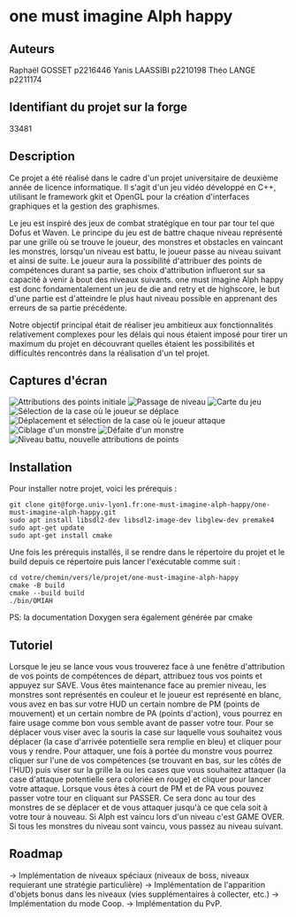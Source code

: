 # one must imagine Alph happy


## Auteurs
Raphaël GOSSET p2216446
Yanis LAASSIBI p2210198
Théo LANGE p2211174

## Identifiant du projet sur la forge
33481


## Description
Ce projet a été réalisé dans le cadre d'un projet universitaire de deuxième année de licence informatique. Il s'agit d'un jeu vidéo développé en C++, utilisant le framework gkit et OpenGL pour la création d'interfaces graphiques et la gestion des graphismes.

Le jeu est inspiré des jeux de combat stratégique en tour par tour tel que Dofus et Waven.
Le principe du jeu est de battre chaque niveau représenté par une grille où se trouve le joueur, des monstres et obstacles en vaincant les monstres, lorsqu'un niveau est battu, le joueur passe au niveau suivant et ainsi de suite. Le joueur aura la possibilité d'attribuer des points de compétences durant sa partie, ses choix d'attribution influeront sur sa capacité à venir à bout des niveaux suivants.
one must imagine Alph happy est donc fondamentalement un jeu de die and retry et de highscore, le but d'une partie est d'atteindre le plus haut niveau possible en apprenant des erreurs de sa partie précédente.

Notre objectif principal était de réaliser jeu ambitieux aux fonctionnalités relativement complexes pour les délais qui nous étaient imposé pour tirer un maximum du projet en découvrant quelles étaient les possibilités et difficultés rencontrés dans la réalisation d'un tel projet.

## Captures d'écran
![Attributions des points initiale](data/1.png)
![Passage de niveau](data/2.png)
![Carte du jeu](data/3.png)
![Sélection de la case où le joueur se déplace](data/4.png)
![Déplacement et sélection de la case où le joueur attaque](data/5.png)
![Ciblage d'un monstre](data/6.png)
![Défaite d'un monstre](data/7.png)
![Niveau battu, nouvelle attributions de points](data/8.png)


## Installation
Pour installer notre projet, voici les prérequis :
```
git clone git@forge.univ-lyon1.fr:one-must-imagine-alph-happy/one-must-imagine-alph-happy.git
sudo apt install libsdl2-dev libsdl2-image-dev libglew-dev premake4
sudo apt-get update
sudo apt-get install cmake
```
Une fois les prérequis installés, il se rendre dans le répertoire du projet et le build depuis ce répertoire puis lancer l'exécutable comme suit :
```
cd votre/chemin/vers/le/projet/one-must-imagine-alph-happy
cmake -B build
cmake --build build
./bin/OMIAH
```

PS: la documentation Doxygen sera également générée par cmake

## Tutoriel
Lorsque le jeu se lance vous vous trouverez face à une fenêtre d'attribution de vos points de compétences de départ, attribuez tous vos points et appuyez sur SAVE.
Vous êtes maintenance face au premier niveau, les monstres sont représentés en couleur et le joueur est représenté en blanc, vous avez en bas sur votre HUD un certain nombre de PM (points de mouvement) et un certain nombre de PA (points d'action), vous pourrez en faire usage comme bon vous semble avant de passer votre tour.
Pour se déplacer vous viser avec la souris la case sur laquelle vous souhaitez vous déplacer (la case d'arrivée potentielle sera remplie en bleu) et cliquer pour vous y rendre.
Pour attaquer, une fois à portée du monstre vous pourrez cliquer sur l'une de vos compétences (se trouvant en bas, sur les côtés de l'HUD) puis viser sur la grille la ou les cases que vous souhaitez attaquer (la case d'attaque potentielle sera coloriée en rouge) et cliquer pour lancer votre attaque.
Lorsque vous êtes à court de PM et de PA vous pouvez passer votre tour en cliquant sur PASSER.
Ce sera donc au tour des monstres de se déplacer et de vous attaquer jusqu'à ce que cela soit à votre tour à nouveau.
Si Alph est vaincu lors d'un niveau c'est GAME OVER.
Si tous les monstres du niveau sont vaincu, vous passez au niveau suivant.

## Roadmap
→ Implémentation de niveaux spéciaux (niveaux de boss, niveaux requierant une stratégie particulière)
→ Implémentation de l'apparition d'objets bonus dans les niveaux (vies supplémentaires à collecter, etc.)
→ Implémentation du mode Coop.
→ Implémentation du PvP.